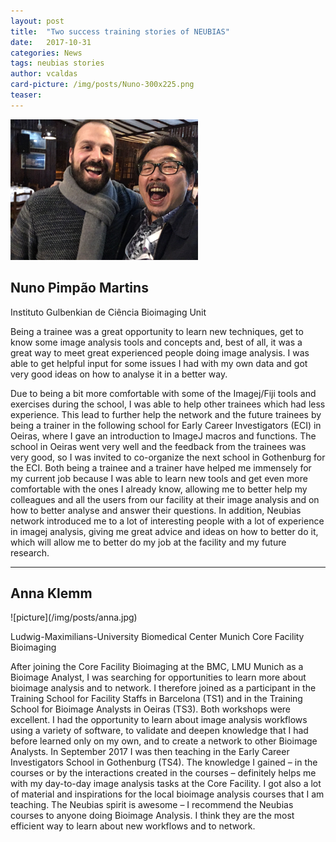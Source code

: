 ```yaml
---
layout: post
title:  "Two success training stories of NEUBIAS"
date:   2017-10-31
categories: News
tags: neubias stories
author: vcaldas
card-picture: /img/posts/Nuno-300x225.png
teaser:
---
```


![picture](/img/posts/Nuno-300x225.png)
<h2>Nuno Pimpão Martins</h2>

Instituto Gulbenkian de Ciência 
Bioimaging Unit

Being a trainee was a great opportunity to learn new techniques, get to know some image analysis tools and concepts and, best of all, it was a great way to meet great experienced people doing image analysis. I was able to get helpful input for some issues I had with my own data and got very good ideas on how to analyse it in a better way.
<!-- more --> Due to being a bit more comfortable with some of the Imagej/Fiji tools and exercises during the school, I was able to help other trainees which had less experience. This lead to further help the network and the future trainees by being a trainer in the following school for Early Career Investigators (ECI) in Oeiras, where I gave an introduction to ImageJ macros and functions. The school in Oeiras went very well and the feedback from the trainees was very good, so I was invited to co-organize the next school in Gothenburg for the ECI. Both being a trainee and a trainer have helped me immensely for my current job because I was able to learn new tools and get even more comfortable with the ones I already know, allowing me to better help my colleagues and all the users from our facility at their image analysis and on how to better analyse and answer their questions. In addition, Neubias network introduced me to a lot of interesting people with a lot of experience in imagej analysis, giving me great advice and ideas on how to better do it, which will allow me to better do my job at the facility and my future research.

 
 <hr>
 <h2>Anna Klemm</h2>
![picture](/img/posts/anna.jpg)


Ludwig-Maximilians-University
Biomedical Center Munich
Core Facility Bioimaging

After joining the Core Facility Bioimaging at the BMC, LMU Munich as a Bioimage Analyst, I was searching for opportunities to learn more about bioimage analysis and to network. I therefore joined as a participant in the Training School for Facility Staffs in Barcelona (TS1) and in the Training School for Bioimage Analysts in Oeiras (TS3). Both workshops were excellent. I had the opportunity to learn about image analysis workflows using a variety of software, to validate and deepen knowledge that I had before learned only on my own, and to create a network to other Bioimage Analysts. In September 2017 I was then teaching in the Early Career Investigators School in Gothenburg (TS4). The knowledge I gained – in the courses or by the interactions created in the courses – definitely helps me with my day-to-day image analysis tasks at the Core Facility. I got also a lot of material and inspirations for the local bioimage analysis courses that I am teaching. The Neubias spirit is awesome –  I recommend the Neubias courses to anyone doing Bioimage Analysis. I think they are the most efficient way to learn about new workflows and to network.